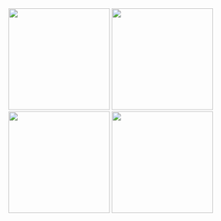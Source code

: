 <img src="https://github.com/user-attachments/assets/30d17378-d99d-4de4-99d4-d5208780ba9c" width="200">
<img src="https://github.com/user-attachments/assets/0b66a073-9936-4b5d-9b75-b5bb2ed51ec9" width="200">
<img src="https://github.com/user-attachments/assets/ae636c3c-6e08-4846-8675-304cc6fee25b" width="200">
<img src="https://github.com/user-attachments/assets/50b75692-400b-4d57-9440-53d49b8f9f3c" width="200">
